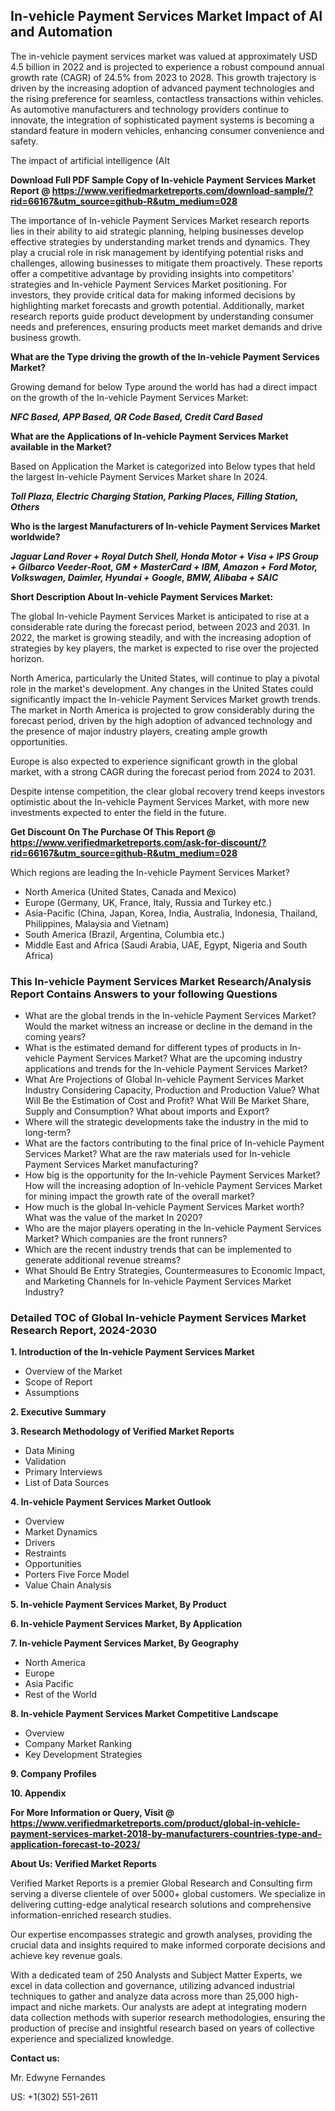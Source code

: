 <h2>In-vehicle Payment Services Market Impact of AI and Automation</h2><p>The in-vehicle payment services market was valued at approximately USD 4.5 billion in 2022 and is projected to experience a robust compound annual growth rate (CAGR) of 24.5% from 2023 to 2028. This growth trajectory is driven by the increasing adoption of advanced payment technologies and the rising preference for seamless, contactless transactions within vehicles. As automotive manufacturers and technology providers continue to innovate, the integration of sophisticated payment systems is becoming a standard feature in modern vehicles, enhancing consumer convenience and safety.</p><p>The impact of artificial intelligence (AIt</p><p id="" class=""><strong>Download Full PDF Sample Copy of In-vehicle Payment Services Market Report @ <a href="https://www.verifiedmarketreports.com/download-sample/?rid=66167&utm_source=github-R&utm_medium=028" target="_blank">https://www.verifiedmarketreports.com/download-sample/?rid=66167&utm_source=github-R&utm_medium=028</a></strong></p><p>The importance of&nbsp;In-vehicle Payment Services Market research reports lies in their ability to aid strategic planning, helping businesses develop effective strategies by understanding market trends and dynamics. They play a crucial role in risk management by identifying potential risks and challenges, allowing businesses to mitigate them proactively. These reports offer a competitive advantage by providing insights into competitors' strategies and In-vehicle Payment Services Market positioning. For investors, they provide critical data for making informed decisions by highlighting market forecasts and growth potential. Additionally, market research reports guide product development by understanding consumer needs and preferences, ensuring products meet market demands and drive business growth.</p><p><strong>What are the&nbsp;Type driving the growth of the In-vehicle Payment Services Market?</strong></p><p id="" class="">Growing demand for below Type around the world has had a direct impact on the growth of the In-vehicle Payment Services Market:</p><em><strong>NFC Based, APP Based, QR Code Based, Credit Card Based</strong></em></p><strong>What are the&nbsp;Applications&nbsp;of In-vehicle Payment Services Market available in the Market?</strong></p><p id="" class="">Based on Application the Market is categorized into Below types that held the largest In-vehicle Payment Services Market share In 2024.</p><em><strong>Toll Plaza, Electric Charging Station, Parking Places, Filling Station, Others</strong></em></p><strong>Who is the largest Manufacturers of In-vehicle Payment Services Market worldwide?</strong></p><p><em><strong>Jaguar Land Rover + Royal Dutch Shell, Honda Motor + Visa + IPS Group + Gilbarco Veeder-Root, GM + MasterCard + IBM, Amazon + Ford Motor, Volkswagen, Daimler, Hyundai + Google, BMW, Alibaba + SAIC</strong></em></p><p id="" class=""><strong>Short Description About In-vehicle Payment Services Market:</strong></p><p>The global In-vehicle Payment Services Market is anticipated to rise at a considerable rate during the forecast period, between 2023 and 2031. In 2022, the market is growing steadily, and with the increasing adoption of strategies by key players, the market is expected to rise over the projected horizon.</p><p>North America, particularly the United States, will continue to play a pivotal role in the market's development. Any changes in the United States could significantly impact the In-vehicle Payment Services Market growth trends. The market in North America is projected to grow considerably during the forecast period, driven by the high adoption of advanced technology and the presence of major industry players, creating ample growth opportunities.</p><p>Europe is also expected to experience significant growth in the global market, with a strong CAGR during the forecast period from 2024 to 2031.</p><p>Despite intense competition, the clear global recovery trend keeps investors optimistic about the In-vehicle Payment Services Market, with more new investments expected to enter the field in the future.</p><p id="" class=""><strong>Get Discount On The Purchase Of This Report @ <a href="https://www.verifiedmarketreports.com/ask-for-discount/?rid=66167&utm_source=github-R&utm_medium=028" target="_blank">https://www.verifiedmarketreports.com/ask-for-discount/?rid=66167&utm_source=github-R&utm_medium=028</a></strong></p>Which regions are leading the In-vehicle Payment Services Market?</p><ul><li>North America (United States, Canada and Mexico)</li><li>Europe (Germany, UK, France, Italy, Russia and Turkey etc.)</li><li>Asia-Pacific (China, Japan, Korea, India, Australia, Indonesia, Thailand, Philippines, Malaysia and Vietnam)</li><li>South America (Brazil, Argentina, Columbia etc.)</li><li>Middle East and Africa (Saudi Arabia, UAE, Egypt, Nigeria and South Africa)</li></ul><h3 id="" class="">This In-vehicle Payment Services Market Research/Analysis Report Contains Answers to your following Questions</h3><ul><li>What are the global trends in the In-vehicle Payment Services Market? Would the market witness an increase or decline in the demand in the coming years?</li><li>What is the estimated demand for different types of products in In-vehicle Payment Services Market? What are the upcoming industry applications and trends for the In-vehicle Payment Services Market?</li><li>What Are Projections of Global In-vehicle Payment Services Market Industry Considering Capacity, Production and Production Value? What Will Be the Estimation of Cost and Profit? What Will Be Market Share, Supply and Consumption? What about imports and Export?</li><li>Where will the strategic developments take the industry in the mid to long-term?</li><li>What are the factors contributing to the final price of In-vehicle Payment Services Market? What are the raw materials used for In-vehicle Payment Services Market manufacturing?</li><li>How big is the opportunity for the In-vehicle Payment Services Market? How will the increasing adoption of In-vehicle Payment Services Market for mining impact the growth rate of the overall market?</li><li>How much is the global In-vehicle Payment Services Market worth? What was the value of the market In 2020?</li><li>Who are the major players operating in the In-vehicle Payment Services Market? Which companies are the front runners?</li><li>Which are the recent industry trends that can be implemented to generate additional revenue streams?</li><li>What Should Be Entry Strategies, Countermeasures to Economic Impact, and Marketing Channels for In-vehicle Payment Services Market Industry?</li></ul><h3 id="" class="">Detailed TOC of Global In-vehicle Payment Services Market Research Report, 2024-2030</h3><p id="" class=""><strong>1. Introduction of the In-vehicle Payment Services Market</strong></p><ul><li>Overview of the Market</li><li>Scope of Report</li><li>Assumptions</li></ul><p id="" class=""><strong>2. Executive Summary</strong></p><p id="" class=""><strong>3. Research Methodology of Verified Market Reports</strong></p><ul><li>Data Mining</li><li>Validation</li><li>Primary Interviews</li><li>List of Data Sources</li></ul><p id="" class=""><strong>4. In-vehicle Payment Services Market Outlook</strong></p><ul><li>Overview</li><li>Market Dynamics</li><li>Drivers</li><li>Restraints</li><li>Opportunities</li><li>Porters Five Force Model</li><li>Value Chain Analysis</li></ul><p id="" class=""><strong>5. In-vehicle Payment Services Market, By Product</strong></p><p id="" class=""><strong>6. In-vehicle Payment Services Market, By Application</strong></p><p id="" class=""><strong>7. In-vehicle Payment Services Market, By Geography</strong></p><ul><li>North America</li><li>Europe</li><li>Asia Pacific</li><li>Rest of the World</li></ul><p id="" class=""><strong>8. In-vehicle Payment Services Market Competitive Landscape</strong></p><ul><li>Overview</li><li>Company Market Ranking</li><li>Key Development Strategies</li></ul><p id="" class=""><strong>9. Company Profiles</strong></p><p id="" class=""><strong>10. Appendix</strong></p><p id="" class=""><strong>For More Information or Query, Visit @ <a href="https://www.verifiedmarketreports.com/product/global-in-vehicle-payment-services-market-2018-by-manufacturers-countries-type-and-application-forecast-to-2023/" target="_blank">https://www.verifiedmarketreports.com/product/global-in-vehicle-payment-services-market-2018-by-manufacturers-countries-type-and-application-forecast-to-2023/</a></strong></p><p id="" class=""><strong>About Us: Verified Market Reports</strong></p><p id="" class="">Verified Market Reports is a premier Global Research and Consulting firm serving a diverse clientele of over 5000+ global customers. We specialize in delivering cutting-edge analytical research solutions and comprehensive information-enriched research studies.</p><p id="" class="">Our expertise encompasses strategic and growth analyses, providing the crucial data and insights required to make informed corporate decisions and achieve key revenue goals.</p><p id="" class="">With a dedicated team of 250 Analysts and Subject Matter Experts, we excel in data collection and governance, utilizing advanced industrial techniques to gather and analyze data across more than 25,000 high-impact and niche markets. Our analysts are adept at integrating modern data collection methods with superior research methodologies, ensuring the production of precise and insightful research based on years of collective experience and specialized knowledge.</p><p id="" class=""><strong>Contact us:</strong></p><p id="" class="">Mr. Edwyne Fernandes</p><p id="" class="">US: +1(302) 551-2611</p>